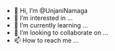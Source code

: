 - 👋 Hi, I’m @UnjaniNamaga
- 👀 I’m interested in ...
- 🌱 I’m currently learning ...
- 💞️ I’m looking to collaborate on ...
- 📫 How to reach me ...

<!---
UnjaniNamaga/UnjaniNamaga is a ✨ special ✨ repository because its `README.md` (this file) appears on your GitHub profile.
You can click the Preview link to take a look at your changes.
--->
